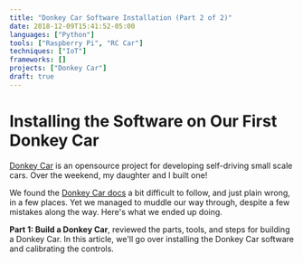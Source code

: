 ```yaml
---
title: "Donkey Car Software Installation (Part 2 of 2)"
date: 2018-12-09T15:41:52-05:00
languages: ["Python"]
tools: ["Raspberry Pi", "RC Car"]
techniques: ["IoT"]
frameworks: []
projects: ["Donkey Car"]
draft: true
---
```


# Installing the Software on Our First Donkey Car

[Donkey Car](http://www.donkeycar.com/) is an opensource project for developing self-driving small scale cars. Over the weekend, my daughter and I built one!

We found the [Donkey Car docs](http://docs.donkeycar.com/) a bit difficult to follow, and just plain wrong, in a few places. Yet we managed to muddle our way through, despite a few mistakes along the way. Here's what we ended up doing.

**Part 1: Build a Donkey Car**, reviewed the parts, tools, and steps for building a Donkey Car. In this article, we'll go over installing the Donkey Car software and calibrating the controls.